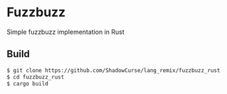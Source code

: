# Fuzzbuzz

Simple fuzzbuzz implementation in Rust

## Build
```bash
$ git clone https://github.com/ShadowCurse/lang_remix/fuzzbuzz_rust
$ cd fuzzbuzz_rust
$ cargo build
```
